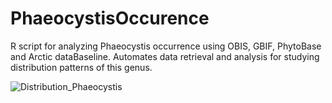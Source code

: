 # PhaeocystisOccurence
R script for analyzing Phaeocystis occurrence using OBIS, GBIF, PhytoBase and Arctic dataBaseline. Automates data retrieval and analysis for studying distribution patterns of this genus.

![Distribution_Phaeocystis](https://github.com/user-attachments/assets/1fc96fb7-a33c-41e9-ad02-5c3aae512454)
